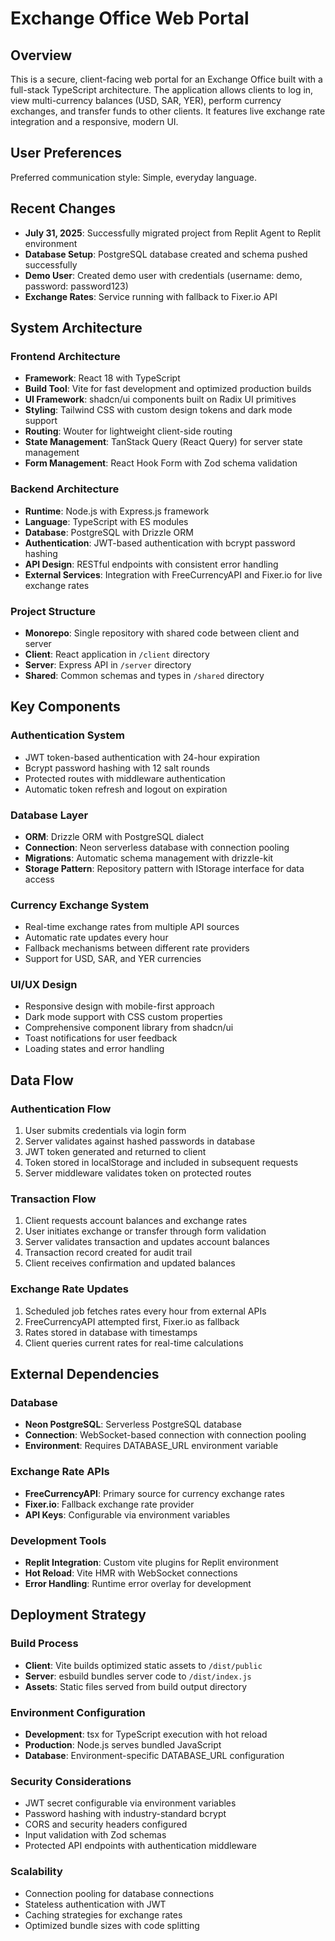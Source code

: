 # Exchange Office Web Portal

## Overview

This is a secure, client-facing web portal for an Exchange Office built with a full-stack TypeScript architecture. The application allows clients to log in, view multi-currency balances (USD, SAR, YER), perform currency exchanges, and transfer funds to other clients. It features live exchange rate integration and a responsive, modern UI.

## User Preferences

Preferred communication style: Simple, everyday language.

## Recent Changes

- **July 31, 2025**: Successfully migrated project from Replit Agent to Replit environment
- **Database Setup**: PostgreSQL database created and schema pushed successfully
- **Demo User**: Created demo user with credentials (username: demo, password: password123)
- **Exchange Rates**: Service running with fallback to Fixer.io API

## System Architecture

### Frontend Architecture
- **Framework**: React 18 with TypeScript
- **Build Tool**: Vite for fast development and optimized production builds
- **UI Framework**: shadcn/ui components built on Radix UI primitives
- **Styling**: Tailwind CSS with custom design tokens and dark mode support
- **Routing**: Wouter for lightweight client-side routing
- **State Management**: TanStack Query (React Query) for server state management
- **Form Management**: React Hook Form with Zod schema validation

### Backend Architecture
- **Runtime**: Node.js with Express.js framework
- **Language**: TypeScript with ES modules
- **Database**: PostgreSQL with Drizzle ORM
- **Authentication**: JWT-based authentication with bcrypt password hashing
- **API Design**: RESTful endpoints with consistent error handling
- **External Services**: Integration with FreeCurrencyAPI and Fixer.io for live exchange rates

### Project Structure
- **Monorepo**: Single repository with shared code between client and server
- **Client**: React application in `/client` directory
- **Server**: Express API in `/server` directory  
- **Shared**: Common schemas and types in `/shared` directory

## Key Components

### Authentication System
- JWT token-based authentication with 24-hour expiration
- Bcrypt password hashing with 12 salt rounds
- Protected routes with middleware authentication
- Automatic token refresh and logout on expiration

### Database Layer
- **ORM**: Drizzle ORM with PostgreSQL dialect
- **Connection**: Neon serverless database with connection pooling
- **Migrations**: Automatic schema management with drizzle-kit
- **Storage Pattern**: Repository pattern with IStorage interface for data access

### Currency Exchange System
- Real-time exchange rates from multiple API sources
- Automatic rate updates every hour
- Fallback mechanisms between different rate providers
- Support for USD, SAR, and YER currencies

### UI/UX Design
- Responsive design with mobile-first approach
- Dark mode support with CSS custom properties
- Comprehensive component library from shadcn/ui
- Toast notifications for user feedback
- Loading states and error handling

## Data Flow

### Authentication Flow
1. User submits credentials via login form
2. Server validates against hashed passwords in database
3. JWT token generated and returned to client
4. Token stored in localStorage and included in subsequent requests
5. Server middleware validates token on protected routes

### Transaction Flow
1. Client requests account balances and exchange rates
2. User initiates exchange or transfer through form validation
3. Server validates transaction and updates account balances
4. Transaction record created for audit trail
5. Client receives confirmation and updated balances

### Exchange Rate Updates
1. Scheduled job fetches rates every hour from external APIs
2. FreeCurrencyAPI attempted first, Fixer.io as fallback
3. Rates stored in database with timestamps
4. Client queries current rates for real-time calculations

## External Dependencies

### Database
- **Neon PostgreSQL**: Serverless PostgreSQL database
- **Connection**: WebSocket-based connection with connection pooling
- **Environment**: Requires DATABASE_URL environment variable

### Exchange Rate APIs
- **FreeCurrencyAPI**: Primary source for currency exchange rates
- **Fixer.io**: Fallback exchange rate provider
- **API Keys**: Configurable via environment variables

### Development Tools
- **Replit Integration**: Custom vite plugins for Replit environment
- **Hot Reload**: Vite HMR with WebSocket connections
- **Error Handling**: Runtime error overlay for development

## Deployment Strategy

### Build Process
- **Client**: Vite builds optimized static assets to `/dist/public`
- **Server**: esbuild bundles server code to `/dist/index.js`
- **Assets**: Static files served from build output directory

### Environment Configuration
- **Development**: tsx for TypeScript execution with hot reload
- **Production**: Node.js serves bundled JavaScript
- **Database**: Environment-specific DATABASE_URL configuration

### Security Considerations
- JWT secret configurable via environment variables
- Password hashing with industry-standard bcrypt
- CORS and security headers configured
- Input validation with Zod schemas
- Protected API endpoints with authentication middleware

### Scalability
- Connection pooling for database connections
- Stateless authentication with JWT
- Caching strategies for exchange rates
- Optimized bundle sizes with code splitting